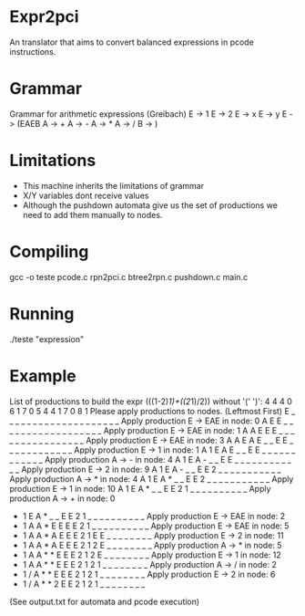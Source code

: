 # Expr2pci
An translator that aims to convert balanced expressions in pcode instructions.

# Grammar
Grammar for arithmetic expressions (Greibach) 
E -> 1
E -> 2
E -> x
E -> y
E -> (EAEB
A -> +
A -> -
A -> *
A -> /
B -> )

# Limitations
* This machine inherits the limitations of grammar
* X/Y variables dont receive values
* Although the pushdown automata give us the set of productions we need to add them manually to nodes.

# Compiling
gcc -o teste pcode.c rpn2pci.c btree2rpn.c pushdown.c main.c

# Running
./teste "expression"

# Example

List of productions to build the expr (((1-2)*1)+((2*1)/2)) without '(' ')': 
4 4 4 0 6 1 7 0 5 4 4 1 7 0 8 1 
Please apply productions to nodes. (Leftmost First)
E _ _ _ _ _ _ _ _ _ _ _ _ _ _ _ _ _ _ _ _ 
Apply production E -> EAE in node: 0
A E E _ _ _ _ _ _ _ _ _ _ _ _ _ _ _ _ _ _ 
Apply production E -> EAE in node: 1
A A E E E _ _ _ _ _ _ _ _ _ _ _ _ _ _ _ _ 
Apply production E -> EAE in node: 3
A A E A E _ _ E E _ _ _ _ _ _ _ _ _ _ _ _ 
Apply production E -> 1 in node: 1
A 1 E A E _ _ E E _ _ _ _ _ _ _ _ _ _ _ _ 
Apply production A -> - in node: 4
A 1 E A - _ _ E E _ _ _ _ _ _ _ _ _ _ _ _ 
Apply production E -> 2 in node: 9
A 1 E A - _ _ E E 2 _ _ _ _ _ _ _ _ _ _ _ 
Apply production A -> * in node: 4
A 1 E A * _ _ E E 2 _ _ _ _ _ _ _ _ _ _ _ 
Apply production E -> 1 in node: 10
A 1 E A * _ _ E E 2 1 _ _ _ _ _ _ _ _ _ _ 
Apply production A -> + in node: 0
+ 1 E A * _ _ E E 2 1 _ _ _ _ _ _ _ _ _ _ 
Apply production E -> EAE in node: 2
+ 1 A A * E E E E 2 1 _ _ _ _ _ _ _ _ _ _ 
Apply production E -> EAE in node: 5
+ 1 A A * A E E E 2 1 E E _ _ _ _ _ _ _ _ 
Apply production E -> 2 in node: 11
+ 1 A A * A E E E 2 1 2 E _ _ _ _ _ _ _ _ 
Apply production A -> * in node: 5
+ 1 A A * * E E E 2 1 2 E _ _ _ _ _ _ _ _ 
Apply production E -> 1 in node: 12
+ 1 A A * * E E E 2 1 2 1 _ _ _ _ _ _ _ _ 
Apply production A -> / in node: 2
+ 1 / A * * E E E 2 1 2 1 _ _ _ _ _ _ _ _ 
Apply production E -> 2 in node: 6
+ 1 / A * * 2 E E 2 1 2 1 _ _ _ _ _ _ _ _ 

(See output.txt for automata and pcode execution)
